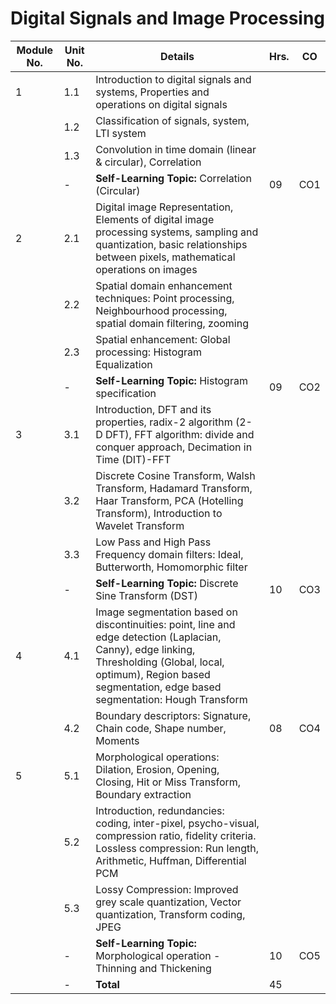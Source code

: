 # Digital Signals and Image Processing

| Module No. | Unit No. | Details                                                                                  | Hrs. | CO  |
|------------|----------|------------------------------------------------------------------------------------------|------|-----|
| 1          | 1.1      | Introduction to digital signals and systems, Properties and operations on digital signals |      |     |
|            | 1.2      | Classification of signals, system, LTI system                                            |      |     |
|            | 1.3      | Convolution in time domain (linear & circular), Correlation                              |      |     |
|            | -        | **Self-Learning Topic:** Correlation (Circular)                                          | 09   | CO1 |
| 2          | 2.1      | Digital image Representation, Elements of digital image processing systems, sampling and quantization, basic relationships between pixels, mathematical operations on images |      |     |
|            | 2.2      | Spatial domain enhancement techniques: Point processing, Neighbourhood processing, spatial domain filtering, zooming |      |     |
|            | 2.3      | Spatial enhancement: Global processing: Histogram Equalization                           |      |     |
|            | -        | **Self-Learning Topic:** Histogram specification                                          | 09   | CO2 |
| 3          | 3.1      | Introduction, DFT and its properties, radix-2 algorithm (2-D DFT), FFT algorithm: divide and conquer approach, Decimation in Time (DIT)-FFT |      |     |
|            | 3.2      | Discrete Cosine Transform, Walsh Transform, Hadamard Transform, Haar Transform, PCA (Hotelling Transform), Introduction to Wavelet Transform |      |     |
|            | 3.3      | Low Pass and High Pass Frequency domain filters: Ideal, Butterworth, Homomorphic filter  |      |     |
|            | -        | **Self-Learning Topic:** Discrete Sine Transform (DST)                                    | 10   | CO3 |
| 4          | 4.1      | Image segmentation based on discontinuities: point, line and edge detection (Laplacian, Canny), edge linking, Thresholding (Global, local, optimum), Region based segmentation, edge based segmentation: Hough Transform |      |     |
|            | 4.2      | Boundary descriptors: Signature, Chain code, Shape number, Moments                       | 08   | CO4 |
| 5          | 5.1      | Morphological operations: Dilation, Erosion, Opening, Closing, Hit or Miss Transform, Boundary extraction |      |     |
|            | 5.2      | Introduction, redundancies: coding, inter-pixel, psycho-visual, compression ratio, fidelity criteria. Lossless compression: Run length, Arithmetic, Huffman, Differential PCM |      |     |
|            | 5.3      | Lossy Compression: Improved grey scale quantization, Vector quantization, Transform coding, JPEG |      |     |
|            | -        | **Self-Learning Topic:** Morphological operation - Thinning and Thickening               | 10   | CO5 |
|            | -        | **Total**                                                                                | 45   |     |
